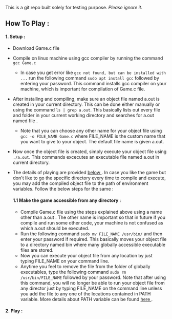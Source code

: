 This is a git repo built solely for testing purpose.
*Please ignore it.*

## How To Play : 

 #### 1. Setup :
* Download Game.c file 
* Compile on linux machine using gcc compiler by running the command
```  gcc Game.c  ```
  * In case you get error like ```gcc not found, but can be installed with ...``` run the following command
  ```sudo apt install gcc```  followed by entering your password. This command installs gcc compiler on your machine, which is important for compilation of Game.c file.
* After installing and compiling, make sure an object file named a.out is created in your current directory. This can be done either manually or using the command ``` ls | grep a.out ```. This basically lists out every file and folder in your current working directory and searches for a.out named file .
   * Note that you can choose any other name for your object file using ``` gcc -o FILE_NAME Game.c``` where FILE_NAME is the custom name that you want to give to your object. The default file name is given a.out.
* Now once the object file is created, simply execute your object file using ```./a.out```. This commands excecutes an executable file named a.out in current directory.
* The details of playing are provided [ below ](####-2.-Play-:). In case you like the game but don't like to go the specific directory every time to compile and execute, you may add the compiled object file to the path of environment variables. Follow the below steps for the same : 
    
    #### 1.1 Make the game accessible from any directory :
    * Compile Game.c file using the steps explained above using a name other than a.out . The other name is important so that in future if you compile and run some other code, your machine is not confused as which a.out should be executed. 
    * Run the following command ```sudo mv FILE_NAME /usr/bin/``` and then enter your password if required. This basically moves your object file to a directory named bin where many globally accessible executable files are stored. 
    * Now you can execute your object file from any location by just typing FILE_NAME on your command line.
    * Anytime you feel to remove the file from the folder of globally executables, type the following command 
    ``` sudo rm /usr/bin/FILE_NAME ``` followed by your password. Note that after using this command, you will no longer be able to run your object file from any director just by typing FILE_NAME on the command line unless you add the file to any one of the locations contained in PATH variable. More details about PATH variable can be found [ here ]( https://stackoverflow.com/questions/37676849/where-is-path-variable-set-in-ubuntu ).
    
    
    
 #### 2. Play :
